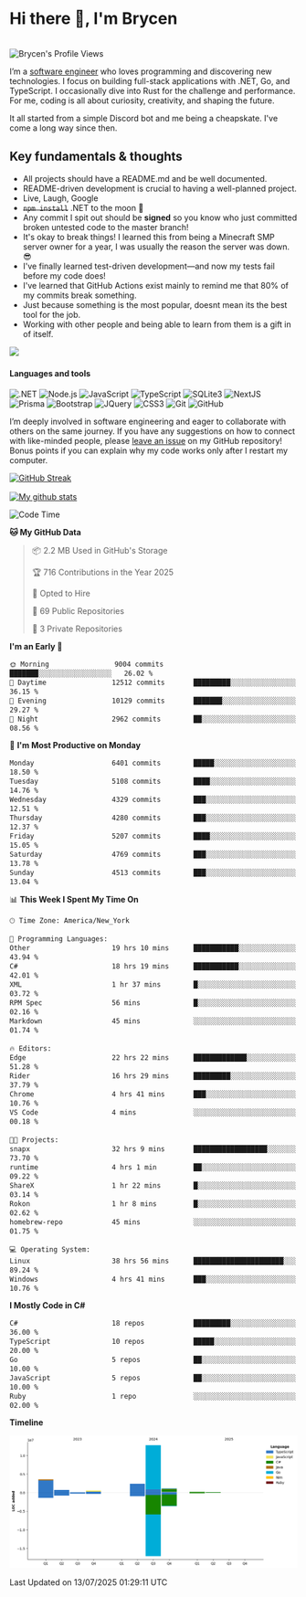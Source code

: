 # Hi there 👋, I'm Brycen

<br>
<img src="https://komarev.com/ghpvc/?username=BrycensRanch" alt="Brycen's Profile Views" />

I’m a [software engineer](https://en.wikipedia.org/wiki/Software_engineering) who loves programming and discovering new technologies. I focus on building full-stack applications with .NET, Go, and TypeScript. I occasionally dive into Rust for the challenge and performance. For me, coding is all about curiosity, creativity, and shaping the future.

It all started from a simple Discord bot and me being a cheapskate. I've come a long way since then.

## Key fundamentals & thoughts

- All projects should have a README.md and be well documented.
- README-driven development is crucial to having a well-planned project.
- Live, Laugh, Google
- ~~`npm install`~~ .NET to the moon 🚀
- Any commit I spit out should be **signed** so you know who just committed broken untested code to the master branch!
- It's okay to break things! I learned this from being a Minecraft SMP server owner for a year, I was usually the reason the server was down. 😎
- I've finally learned test-driven development—and now my tests fail before my code does!
- I've learned that GitHub Actions exist mainly to remind me that 80% of my commits break something.
- Just because something is the most popular, doesnt mean its the best tool for the job.
- Working with other people and being able to learn from them is a gift in of itself.

<img src="https://res.cloudinary.com/practicaldev/image/fetch/s--OoBLh7-Q--/c_limit%2Cf_auto%2Cfl_progressive%2Cq_auto%2Cw_880/https://cdn-images-1.medium.com/max/1614/1%2A8BlqJ8lNVZzuRjAg1mZ50w.png" height="400"/>

<h4>Languages and tools</h4>
<p>
  <img src="https://img.shields.io/badge/.NET-%23512BD4.svg?&style=for-the-badge&logo=dotnet&logoColor=white" alt=".NET" />
  <img src="https://img.shields.io/badge/node.js%20-%2343853D.svg?&style=for-the-badge&logo=node.js&logoColor=white" alt="Node.js" />
  <img src="https://img.shields.io/badge/javascript%20-%23323330.svg?&style=for-the-badge&logo=javascript&logoColor=%23F7DF1E" alt="JavaScript" />
  <img src="https://img.shields.io/badge/typescript%20-%23323330.svg?&style=for-the-badge&logo=typescript&logoColor=#3467eb" alt="TypeScript" />
  <img src="https://img.shields.io/badge/sqlite3%20-%23323330.svg?&style=for-the-badge&logo=sqlite&logoColor=#3467eb" alt="SQLite3" />
  <img src="https://img.shields.io/badge/Next.JS%20-%23323330.svg?&style=for-the-badge&logo=next.js&logoColor=#3467eb" alt="NextJS" />
  <img src="https://img.shields.io/badge/Prisma%20-%23323330.svg?&style=for-the-badge&logo=prisma&logoColor=#3467eb" alt="Prisma" />
  <img src="https://img.shields.io/badge/bootstrap%20-%23323330.svg?&style=for-the-badge&logo=bootstrap" alt="Bootstrap" />
  <img src="https://img.shields.io/badge/jquery%20-%23323330.svg?&style=for-the-badge&logo=jquery" alt="JQuery" />
  <img src="https://img.shields.io/badge/css3%20-%23323330.svg?&style=for-the-badge&logo=css3" alt="CSS3" />
  <img src="https://img.shields.io/badge/git%20-%23323330.svg?&style=for-the-badge&logo=git" alt="Git" />
  <img src="https://img.shields.io/badge/github%20-%23323330.svg?&style=for-the-badge&logo=github" alt="GitHub" />
</p>

I’m deeply involved in software engineering and eager to collaborate with others on the same journey. If you have any suggestions on how to connect with like-minded people, please [leave an issue](https://github.com/BrycensRanch/BrycensRanch/issues/new) on my GitHub repository! Bonus points if you can explain why my code works only after I restart my computer. 

<p><a href="https://git.io/streak-stats"><img src=https://github-readme-streak-stats-eight.vercel.app?user=BrycensRanch&amp;theme=dark&amp;hide_border=true&fire=EB5454&amp;ring=0CEB19" alt="GitHub Streak"></a></p>

<a href="https://github.com/anuraghazra/github-readme-stats">
  <img align="center" src="https://github-readme-stats.anuraghazra1.vercel.app/api?username=BrycensRanch&show_icons=true&line_height=27&include_all_commits=true" alt="My github stats" />
</a>

<!--START_SECTION:waka-->
![Code Time](http://img.shields.io/badge/Code%20Time-2%2C380%20hrs%2015%20mins-blue)

**🐱 My GitHub Data** 

> 📦 2.2 MB Used in GitHub's Storage 
 > 
> 🏆 716 Contributions in the Year 2025
 > 
> 💼 Opted to Hire
 > 
> 📜 69 Public Repositories 
 > 
> 🔑 3 Private Repositories 
 > 
**I'm an Early 🐤** 

```text
🌞 Morning                9004 commits        ███████░░░░░░░░░░░░░░░░░░   26.02 % 
🌆 Daytime                12512 commits       █████████░░░░░░░░░░░░░░░░   36.15 % 
🌃 Evening                10129 commits       ███████░░░░░░░░░░░░░░░░░░   29.27 % 
🌙 Night                  2962 commits        ██░░░░░░░░░░░░░░░░░░░░░░░   08.56 % 
```
📅 **I'm Most Productive on Monday** 

```text
Monday                   6401 commits        █████░░░░░░░░░░░░░░░░░░░░   18.50 % 
Tuesday                  5108 commits        ████░░░░░░░░░░░░░░░░░░░░░   14.76 % 
Wednesday                4329 commits        ███░░░░░░░░░░░░░░░░░░░░░░   12.51 % 
Thursday                 4280 commits        ███░░░░░░░░░░░░░░░░░░░░░░   12.37 % 
Friday                   5207 commits        ████░░░░░░░░░░░░░░░░░░░░░   15.05 % 
Saturday                 4769 commits        ███░░░░░░░░░░░░░░░░░░░░░░   13.78 % 
Sunday                   4513 commits        ███░░░░░░░░░░░░░░░░░░░░░░   13.04 % 
```


📊 **This Week I Spent My Time On** 

```text
🕑︎ Time Zone: America/New_York

💬 Programming Languages: 
Other                    19 hrs 10 mins      ███████████░░░░░░░░░░░░░░   43.94 % 
C#                       18 hrs 19 mins      ███████████░░░░░░░░░░░░░░   42.01 % 
XML                      1 hr 37 mins        █░░░░░░░░░░░░░░░░░░░░░░░░   03.72 % 
RPM Spec                 56 mins             █░░░░░░░░░░░░░░░░░░░░░░░░   02.16 % 
Markdown                 45 mins             ░░░░░░░░░░░░░░░░░░░░░░░░░   01.74 % 

🔥 Editors: 
Edge                     22 hrs 22 mins      █████████████░░░░░░░░░░░░   51.28 % 
Rider                    16 hrs 29 mins      █████████░░░░░░░░░░░░░░░░   37.79 % 
Chrome                   4 hrs 41 mins       ███░░░░░░░░░░░░░░░░░░░░░░   10.76 % 
VS Code                  4 mins              ░░░░░░░░░░░░░░░░░░░░░░░░░   00.18 % 

🐱‍💻 Projects: 
snapx                    32 hrs 9 mins       ██████████████████░░░░░░░   73.70 % 
runtime                  4 hrs 1 min         ██░░░░░░░░░░░░░░░░░░░░░░░   09.22 % 
ShareX                   1 hr 22 mins        █░░░░░░░░░░░░░░░░░░░░░░░░   03.14 % 
Rokon                    1 hr 8 mins         █░░░░░░░░░░░░░░░░░░░░░░░░   02.62 % 
homebrew-repo            45 mins             ░░░░░░░░░░░░░░░░░░░░░░░░░   01.75 % 

💻 Operating System: 
Linux                    38 hrs 56 mins      ██████████████████████░░░   89.24 % 
Windows                  4 hrs 41 mins       ███░░░░░░░░░░░░░░░░░░░░░░   10.76 % 
```

**I Mostly Code in C#** 

```text
C#                       18 repos            █████████░░░░░░░░░░░░░░░░   36.00 % 
TypeScript               10 repos            █████░░░░░░░░░░░░░░░░░░░░   20.00 % 
Go                       5 repos             ██░░░░░░░░░░░░░░░░░░░░░░░   10.00 % 
JavaScript               5 repos             ██░░░░░░░░░░░░░░░░░░░░░░░   10.00 % 
Ruby                     1 repo              ░░░░░░░░░░░░░░░░░░░░░░░░░   02.00 % 
```



**Timeline**

![Lines of Code chart](https://raw.githubusercontent.com/BrycensRanch/BrycensRanch/main/assets/bar_graph.png)


 Last Updated on 13/07/2025 01:29:11 UTC
<!--END_SECTION:waka-->

<!--
**BrycensRanch/BrycensRanch** is a ✨ _special_ ✨ repository because its `README.md` (this file) appears on your GitHub profile.

Here are some ideas to get you started:

- 🔭 I’m currently working on ...
- 🌱 I’m currently learning ...
- 👯 I’m looking to collaborate on ...
- 🤔 I’m looking for help with ...
- 💬 Ask me about ...
- 📫 How to reach me: ...
- 😄 Pronouns: ...
- ⚡ Fun fact: ...
-->
